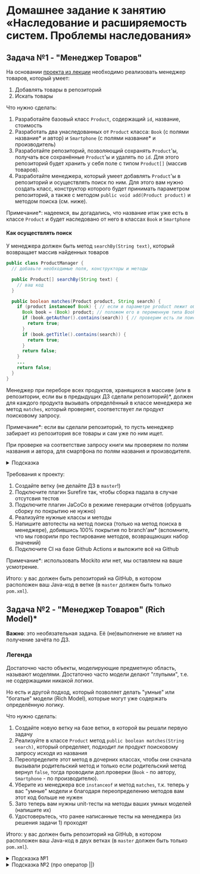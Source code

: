 # Домашнее задание к занятию «Наследование и расширяемость систем. Проблемы наследования»

## Задача №1 - "Менеджер Товаров"

На основании [проекта из лекции](https://github.com/netology-code/javaqa-code/tree/master/3.5_inheritance/products) необходимо реализовать менеджер товаров, который умеет:

1. Добавлять товары в репозиторий
1. Искать товары

Что нужно сделать:
1. Разработайте базовый класс `Product`, содержащий `id`, название, стоимость
1. Разработать два унаследованных от `Product` класса: `Book` (с полями название* и автор) и `Smartphone` (с полями название* и производитель)
1. Разработайте репозиторий, позволяющий сохранять `Product`'ы, получать все сохранённые `Product`'ы и удалять по `id`. Для этого репозиторий будет хранить у себя поле с типом `Product[]` (массив товаров).
1. Разработайте менеджера, который умеет добавлять `Product`'ы в репозиторий и осуществлять поиск по ним. Для этого вам нужно создать класс, конструктор которого будет принимать параметром репозиторий, а также с методом `publiс void add(Product product)` и методом поиска (см. ниже).

Примечание*: надеемся, вы догадались, что название итак уже есть в классе `Product` и будет наследовано от него в классах `Book` и `Smartphone`

#### Как осуществлять поиск

У менеджера должен быть метод `searchBy(String text)`, который возвращает массив найденных товаров 

```java
public class ProductManager {
  // добавьте необходимые поля, конструкторы и методы

  public Product[] searchBy(String text) {
    // ваш код
  }

  public boolean matches(Product product, String search) {
    if (product instanceof Book) { // если в параметре product лежит объект класса Book
      Book book = (Book) product; // положем его в переменную типа Book чтобы пользоваться методами класса Book
      if (book.getAuthor().contains(search)) { // проверим есть ли поисковое слово в данных об авторе
        return true;
      }
      if (book.getTitle().contains(search)) {
        return true;
      }
      return false;
    }
    ...
    return false;
  }
}
```

Менеджер при переборе всех продуктов, хранящихся в массиве (или в репозитории, если вы в предыдущих ДЗ сделали репозиторий)*, должен для каждого продукта вызывать определённый в классе менеджера же метод `matches`, который проверяет, соответствует ли продукт поисковому запросу.

Примечание*: если вы сделали репозиторий, то пусть менеджер забирает из репозитория все товары и сам уже по ним ищет.

При проверке на соответствие запросу книги мы проверяем по полям названия и автора, для смартфона по полям названия и производителя.

<details>
  <summary>Подсказка</summary>
  
```java
public class ProductManager {
  // добавьте необходимые поля, конструкторы и методы

  public Product[] searcyBy(String text) {
    Product[] result = new Product[0];
    for (Product product: repository.findAll()) {
      if (matches(product, text)) {
        Product[] tmp = new Product[result.length + 1];
        // используйте System.arraycopy, чтобы скопировать всё из result в tmp
        tmp[tmp.length - 1] = product;
        result = tmp;
      }
    }
    return result;
  }

  public boolean matches(Product product, String search) {
    // ваш код
  }
}
```
</details>

Требования к проекту:
1. Создайте ветку (не делайте ДЗ в `master`!)
1. Подключите плагин Surefire так, чтобы сборка падала в случае отсутсвия тестов
1. Подключите плагин JaCoCo в режиме генерации отчётов (обрушать сборку по покрытию не нужно)
1. Реализуйте нужные классы и методы
1. Напишите автотесты на метод поиска (только на метод поиска в менеджере), добившись 100% покрытия по branch'ам* (вспомните, что мы говорили про тестирование методов, возвращающих набор значений)
1. Подключите CI на базе Github Actions и выложите всё на Github

Примечание*: использовать Mockito или нет, мы оставляем на ваше усмотрение.

Итого: у вас должен быть репозиторий на GitHub, в котором расположен ваш Java-код в ветке (в `master` должен быть только `pom.xml`).

## Задача №2 - "Менеджер Товаров" (Rich Model)*

**Важно**: это необязательная задача. Её (не)выполнение не влияет на получение зачёта по ДЗ.

### Легенда

Достаточно часто объекты, моделирующие предметную область, называют моделями. Достаточно часто модели делают "глупыми", т.е. не содержащими никакой логики.

Но есть и другой подход, который позволяет делать "умные" или "богатые" модели (Rich Model), которые могут уже содержать определённую логику.

Что нужно сделать:
1. Создайте новую ветку на базе ветки, в которой вы решали первую задачу
1. Реализуйте в классе `Product` метод `public boolean matches(String search)`, который определяет, подходит ли продукт поисковому запросу исходя из названия
1. Переопределите этот метод в дочерних классах, чтобы они сначала вызывали родительский метод и только если родительский метод вернул `false`, тогда проводили доп.проверки (`Book` - по автору, `Smartphone` - по производителю).
1. Уберите из менеджера все `instanceof` и метод `matches`, т.к. теперь у вас "умные" модели и благодаря переопределению методов вам этот код больше не нужен
1. Зато теперь вам нужны unit-тесты на методы ваших умных моделей (напишите их)
1. Удостоверьтесь, что ранее написанные тесты на менеджера (из решения задачи 1) проходят
 
Итого: у вас должен быть репозиторий на GitHub, в котором расположен ваш Java-код в двух ветках (в `master` должен быть только `pom.xml`).

<details>
  <summary>Подсказка №1</summary>
  
```java
public class ProductManager {
  // добавьте необходимые поля, конструкторы и методы

  public Product[] searcyBy(String text) {
    Product[] result = new Product[0];
    for (Product product: repository.findAll()) {
      if (product.matches(text)) {
        Product[] tmp = new Product[result.length + 1];
        // используйте System.arraycopy, чтобы скопировать всё из result в tmp
        tmp[tmp.length - 1] = product;
        result = tmp;
      }
    }
    return result;
  }
}
```
</details>

<details>
  <summary>Подсказка №2 (про оператор ||)</summary>
  
  У нас есть замечательный логический оператор `||`, который работает следующим образом: вычисляет правую часть выражения только в случае, если левая равна `false`
  
```java
public class Book {
  // ваши поля, конструкторы, методы
  public boolean matches(String search) {
    return super.matches(search) || ... ваше выражение ...;
  }
}
```

Никто не говорит, что этот вариант лучше вот этого (наоборт, этот легче тестировать и отлаживать):
```java
public class Book {
  // ваши поля, конструкторы, методы
  public boolean matches(String search) {
    if (super.matches(search)) {
      return true;
    }
    return ... ваше выражение ...;
  }
}
```

Но вы должны знать оба варианта.
</details>
